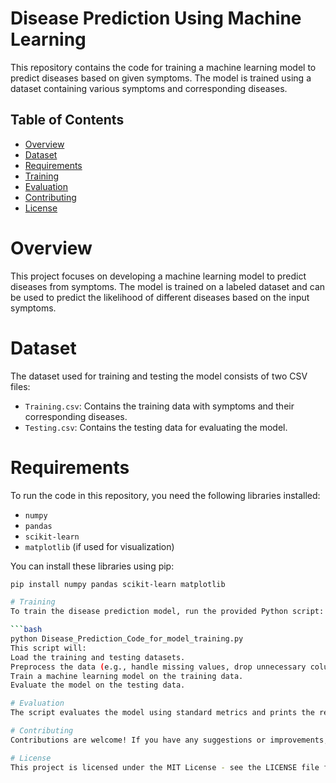 # Disease Prediction Using Machine Learning
This repository contains the code for training a machine learning model to predict diseases based on given symptoms. The model is trained using a dataset containing various symptoms and corresponding diseases.

## Table of Contents

- [Overview](#overview)
- [Dataset](#dataset)
- [Requirements](#requirements)
- [Training](#training)
- [Evaluation](#evaluation)
- [Contributing](#contributing)
- [License](#license)

# Overview

This project focuses on developing a machine learning model to predict diseases from symptoms. The model is trained on a labeled dataset and can be used to predict the likelihood of different diseases based on the input symptoms.

# Dataset

The dataset used for training and testing the model consists of two CSV files:
- `Training.csv`: Contains the training data with symptoms and their corresponding diseases.
- `Testing.csv`: Contains the testing data for evaluating the model.

# Requirements

To run the code in this repository, you need the following libraries installed:
- `numpy`
- `pandas`
- `scikit-learn`
- `matplotlib` (if used for visualization)

You can install these libraries using pip:
```bash
pip install numpy pandas scikit-learn matplotlib

# Training
To train the disease prediction model, run the provided Python script:

```bash
python Disease_Prediction_Code_for_model_training.py
This script will:
Load the training and testing datasets.
Preprocess the data (e.g., handle missing values, drop unnecessary columns).
Train a machine learning model on the training data.
Evaluate the model on the testing data.

# Evaluation
The script evaluates the model using standard metrics and prints the results. You can modify the script to include additional evaluation metrics or techniques as needed.

# Contributing
Contributions are welcome! If you have any suggestions or improvements, please create a pull request or open an issue.

# License
This project is licensed under the MIT License - see the LICENSE file for details.
